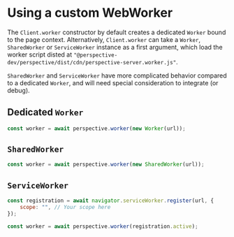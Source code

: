 # Using a custom WebWorker

The `Client.worker` constructor by default creates a dedicated `Worker` bound to
the page context. Alternatively, `Client.worker` can take a `Worker`,
`SharedWorker` or `ServiceWorker` instance as a first argument, which load the
worker script disted at
`"@perspective-dev/perspective/dist/cdn/perspective-server.worker.js"`.

<span class="warning">`SharedWorker` and `ServiceWorker` have more complicated
behavior compared to a dedicated `Worker`, and will need special consideration
to integrate (or debug).</span>

## Dedicated `Worker`

```javascript
const worker = await perspective.worker(new Worker(url));
```

## `SharedWorker`

```javascript
const worker = await perspective.worker(new SharedWorker(url));
```

## `ServiceWorker`

```javascript
const registration = await navigator.serviceWorker.register(url, {
    scope: "", // Your scope here
});

const worker = await perspective.worker(registration.active);
```
